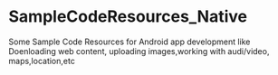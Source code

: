 # SampleCodeResources_Native
Some Sample Code Resources for Android app development like Doenloading web content, uploading images,working with audi/video, maps,location,etc
